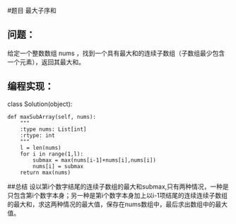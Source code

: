 #题目
最大子序和
## 问题： 
给定一个整数数组 nums ，找到一个具有最大和的连续子数组（子数组最少包含一个元素），返回其最大和。
## 编程实现：
class Solution(object):

    def maxSubArray(self, nums):
        """
        :type nums: List[int]
        :rtype: int
        """
        l = len(nums)
        for i in range(1,l):
            submax = max(nums[i-1]+nums[i],nums[i])
            nums[i] = submax
        return max(nums)
##总结
设以第i个数字结尾的连续子数组的最大和submax,只有两种情况，一种是只包含第i个数字本身；另一种是第i个数字本身加上以i-1项结尾的连续连续子数组的最大和，求这两种情况的最大值，保存在nums数组中，最后求出数组中的最大值。